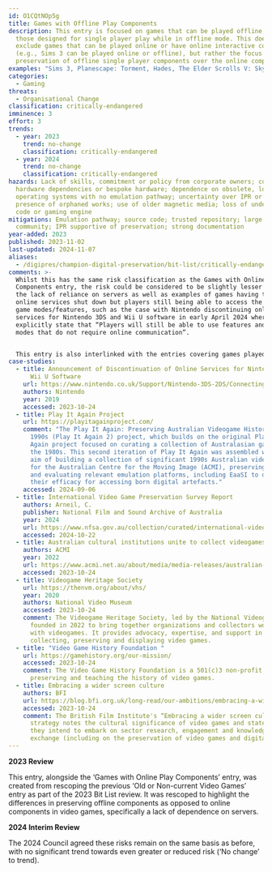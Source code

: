 ```yaml
---
id: O1CQtNOp5g
title: Games with Offline Play Components
description: This entry is focused on games that can be played offline, often
  those designed for single player play while in offline mode. This does not
  exclude games that can be played online or have online interactive components
  (e.g., Sims 3 can be played online or offline), but rather the focus is on the
  preservation of offline single player components over the online components.
examples: "Sims 3, Planescape: Torment, Hades, The Elder Scrolls V: Skyrim"
categories:
  - Gaming
threats:
  - Organisational Change
classification: critically-endangered
imminence: 3
effort: 3
trends:
  - year: 2023
    trend: no-change
    classification: critically-endangered
  - year: 2024
    trend: no-change
    classification: critically-endangered
hazards: Lack of skills, commitment or policy from corporate owners; complex
  hardware dependencies or bespoke hardware; dependence on obsolete, low usage
  operating systems with no emulation pathway; uncertainty over IPR or the
  presence of orphaned works; use of older magnetic media; loss of underlying
  code or gaming engine
mitigations: Emulation pathway; source code; trusted repository; large user
  community; IPR supportive of preservation; strong documentation
year-added: 2023
published: 2023-11-02
last-updated: 2024-11-07
aliases:
  - /digipres/champion-digital-preservation/bit-list/critically-endangered/bitlist-games-offline-components
comments: >-
  Whilst this has the same risk classification as the Games with Online Play
  Components entry, the risk could be considered to be slightly lesser due to
  the lack of reliance on servers as well as examples of games having their
  online services shut down but players still being able to access the offline
  game modes/features, such as the case with Nintendo discontinuing online
  services for Nintendo 3DS and Wii U software in early April 2024 where they
  explicitly state that “Players will still be able to use features and game
  modes that do not require online communication”.


  This entry is also interlinked with the entries covering games played on different hardware (Console games, PC games and smartphone games entries) as the risks can change based on this
case-studies:
  - title: Announcement of Discontinuation of Online Services for Nintendo 3DS and
      Wii U Software
    url: https://www.nintendo.co.uk/Support/Nintendo-3DS-2DS/Connecting-to-the-Internet/Announcement-of-Discontinuation-of-Online-Services-for-Nintendo-3DS-and-Wii-U-Software-2455285.html
    authors: Nintendo
    year: 2019
    accessed: 2023-10-24
  - title: Play It Again Project
    url: https://playitagainproject.com/
    comment: "The Play It Again: Preserving Australian Videogame History of the
      1990s (Play It Again 2) project, which builds on the original Play It
      Again project focused on curating a collection of Australasian games of
      the 1980s. This second iteration of Play It Again was assembled with the
      aim of building a collection of significant 1990s Australian videogames
      for the Australian Centre for the Moving Image (ACMI), preserving these
      and evaluating relevant emulation platforms, including EaaSI to determine
      their efficacy for accessing born digital artefacts."
    accessed: 2024-09-06
  - title: International Video Game Preservation Survey Report
    authors: Arneil, C.
    publisher: National Film and Sound Archive of Australia
    year: 2024
    url: https://www.nfsa.gov.au/collection/curated/international-video-games-preservation
    accessed: 2024-10-22
  - title: Australian cultural institutions unite to collect videogames
    authors: ACMI
    year: 2022
    url: https://www.acmi.net.au/about/media/media-releases/australian-cultural-institutions-unite-to-collect-videogames/
    accessed: 2023-10-24
  - title: Videogame Heritage Society
    url: https://thenvm.org/about/vhs/
    year: 2020
    authors: National Video Museum
    accessed: 2023-10-24
    comment: The Videogame Heritage Society, led by the National Videogame Museum,
      founded in 2022 to bring together organizations and collectors working
      with videogames. It provides advocacy, expertise, and support in
      collecting, preserving and displaying video games.
  - title: "Video Game History Foundation "
    url: https://gamehistory.org/our-mission/
    accessed: 2023-10-24
    comment: The Video Game History Foundation is a 501(c)3 non-profit dedicated to
      preserving and teaching the history of video games.
  - title: Embracing a wider screen culture
    authors: BFI
    url: https://blog.bfi.org.uk/long-read/our-ambitions/embracing-a-wider-screen-culture/
    accessed: 2023-10-24
    comment: The British Film Institute's “Embracing a wider screen culture”
      strategy notes the cultural significance of video games and states that
      they intend to embark on sector research, engagement and knowledge
      exchange (including on the preservation of video games and digital media).
---
```

**2023 Review**

This entry, alongside the ‘Games with Online Play Components’ entry, was created from rescoping the previous ‘Old or Non-current Video Games’ entry as part of the 2023 Bit List review. It was rescoped to highlight the differences in preserving offline components as opposed to online components in video games, specifically a lack of dependence on servers.

**2024 Interim Review**

The 2024 Council agreed these risks remain on the same basis as before, with no significant trend towards even greater or reduced risk (‘No change’ to trend).
